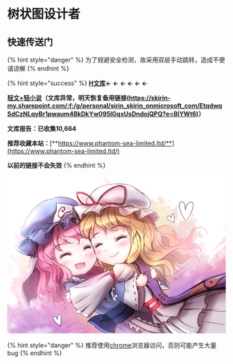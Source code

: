 # 树状图设计者

## 快速传送门

{% hint style="danger" %}
为了规避安全检测，故采用双层手动跳转，造成不便请谅解
{% endhint %}

{% hint style="success" %}
[**H文库**](http://pan.phantom-sea-limited.ltd:222/)**← ← ← ← ← ←**

[**轻文+轻小说**](http://nov.phantom-sea-limited.ltd:333/)**（文库异常，明天恢复备用链接(https://skirin-my.sharepoint.com/:f:/g/personal/sirin_skirin_onmicrosoft_com/EtqdwqSdCzNLqyBr1pwaum4BkDkYw095lGqxUsDndojQPQ?e=BIYWt6)）**

**文库报告：已收集10,664**

**推荐收藏本站：**[**https://www.phantom-sea-limited.ltd/**](https://www.phantom-sea-limited.ltd/)

**以前的链接不会失效**
{% endhint %}

![](.gitbook/assets/agg-zo-w-t1-yhq66o-cty.jpg)

{% hint style="danger" %}
推荐使用[chrome](https://www.google.cn/intl/zh-CN/chrome/)浏览器访问，否则可能产生大量bug
{% endhint %}

